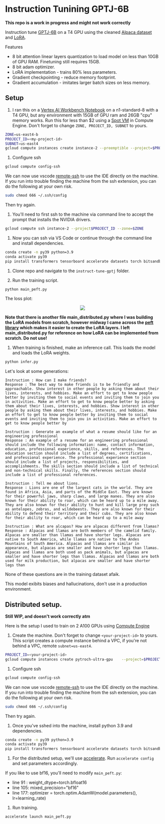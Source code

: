 # Instruction Tunining GPTJ-6B

**This repo is a work in progress and might not work correctly**

Instruction tune [GPTJ-6B](https://github.com/kingoflolz/mesh-transformer-jax) on a T4 GPU using the cleaned [Alpaca dataset](https://github.com/gururise/AlpacaDataCleaned) and [LoRA](https://arxiv.org/abs/2106.09685).

Features
- 8 bit attention linear layers quantization to load model on less than 10GB of GPU RAM. Finetuning still requires 15GB.
- 8 bit adam optimizer.
- LoRA implementation - trains 80% less parameters. 
- Gradient checkpointing - reduce memory footprint.
- Gradient accumulation - imitates larger batch sizes on less memory.

## Setup

1. I ran this on a [Vertex AI Workbench Notebook](https://cloud.google.com/vertex-ai-workbench) on a n1-standard-8 with a T4 GPU, but any environment with 15GB of GPU ram and 26GB "cpu" memory works. Run this for less than $2 using a [Spot VM](https://cloud.google.com/compute/docs/instances/spot) in Compute Engine. Don't forget to change `ZONE, PROJECT_ID, SUBNET` to yours.

  ```bash
  ZONE=us-east4-b
  PROJECT_ID=<my-project-id>
  SUBNET=us-east4
  gcloud compute instances create instance-2 --preemptible --project=$PROJECT_ID --zone=$ZONE --machine-type=n1-highmem-4 --network-interface=network-tier=PREMIUM,subnet=$SUBNET --maintenance-policy=TERMINATE --provisioning-model=SPOT --scopes=https://www.googleapis.com/auth/devstorage.read_only,https://www.googleapis.com/auth/logging.write,https://www.googleapis.com/auth/monitoring.write,https://www.googleapis.com/auth/servicecontrol,https://www.googleapis.com/auth/service.management.readonly,https://www.googleapis.com/auth/trace.append --accelerator=count=1,type=nvidia-tesla-t4 --tags=http-server,https-server --create-disk=auto-delete=yes,boot=yes,device-name=instance-1,image=projects/ml-images/global/images/c1-deeplearning-tf-2-6-cu110-v20230126-debian-10,mode=rw,size=200,type=projects/$PROJECT_ID/zones/$ZONE/diskTypes/pd-standard --no-shielded-secure-boot --shielded-vtpm --shielded-integrity-monitoring --reservation-affinity=any
  ```

  1. Configure ssh

  ```bash
  gcloud compute config-ssh
  ```

  We can now use vscode [remote-ssh](https://code.visualstudio.com/docs/remote/ssh-tutorial) to use the IDE directly on the machine. If you run into trouble finding the machine from the ssh extension, you can do the following at your own risk.

  ```bash
  sudo chmod 666 ~/.ssh/config
  ```

  Then try again.

1. You'll need to first ssh to the machine via command line to accept the prompt that installs the NVIDIA drivers.

  ```bash
  gcloud compute ssh instance-2 --project$PROJECT_ID --zone=$ZONE
  ```

1. Now you can ssh via VS Code or continue through the command line and install dependencies.

  ```bash
  conda create -n py39 python=3.9
  conda activate py39
  pip install transformers tensorboard accelerate datasets torch bitsandbytes git+https://github.com/huggingface/peft.git
  ```

1. Clone repo and navigate to the `instruct-tune-gptj` folder.

1. Run the training script.

  ```bash
  python main_peft.py
  ```

The loss plot:

<center>
    <image src="./images/loss_graph.png">
</center>

  **Note that there is another file main_distributed.py where I was building the LoRA models from scratch, however midway I came across the [peft library](https://github.com/huggingface/peft) which makes it easier to create the LoRA layers. I left main_distributed.py for reference on how LoRA can be implemented from scratch. Do not use!**

1. When training is finished, make an inference call. This loads the model and loads the LoRA weights.

  ```bash
  python infer.py
  ```

  Let's look at some generations:

  ```text
  Instruction : How can I make friends?
  Response : The best way to make friends is to be friendly and approachable. Show interest in other people by asking them about their lives, interests, and hobbies. Make an effort to get to know people better by inviting them to social events and inviting them to join you in activities. Make an effort to get to know people better by asking them about their lives, interests, and hobbies. Show interest in other people by asking them about their lives, interests, and hobbies. Make an effort to get to know people better by inviting them to social events and inviting them to join you in activities. Make an effort to get to know people better by
  ```

  ```text
  Instruction : Generate an example of what a resume should like for an engineering professional
  Response : An example of a resume for an engineering professional should include the following information: name, contact information, education, professional experience, skills, and references. The education section should include a list of degrees, certifications, and professional experience. The professional experience section should include a list of projects, responsibilities, and accomplishments. The skills section should include a list of technical and non-technical skills. Finally, the references section should include a list of professional references.
  ```

  ```text
  Instruction : Tell me about lions.
  Response : Lions are one of the largest cats in the world. They are found in Africa, Asia, and parts of the Middle East. They are known for their powerful jaws, sharp claws, and large manes. They are also known for their ability to roar, which can be heard up to a mile away. They are also known for their ability to hunt and kill large prey such as antelopes, zebras, and wildebeests. They are also known for their ability to defend their territory and their cubs. They are also known for their ability to roar, which can be heard up to a mile away
  ```

  ```text
  Instruction : What are alcapas? How are alpacas different from llamas?
  Response : Alpacas and llamas are both members of the camelid family. Alpacas are smaller than llamas and have shorter legs. Alpacas are native to South America, while llamas are native to the Andes Mountains of South America. Alpacas and llamas are similar in appearance, but alpacas are smaller and have shorter legs than llamas. Alpacas and llamas are both used as pack animals, but alpacas are smaller and have shorter legs than llamas. Alpacas and llamas are both used for milk production, but alpacas are smaller and have shorter legs than
  ```

  None of these questions are in the training dataset afaik.

  This model exibits biases and hallucinations, don't use in a production environment.

## Distributed setup.

**Still WIP, and doesn't work correctly atm**

Here is the setup I used to train on 2 A100 GPUs using [Compute Engine](https://cloud.google.com/compute)

1. Create the machine. Don't forget to change `<your-project-id>` to yours. This script creates a compute instance behind a VPC, if you're not behind a VPC, remote `subnet=us-east4`.

  ```bash
  PROJECT_ID=<your-project-id>
  gcloud compute instances create pytroch-ultra-gpu    --project=$PROJECT_ID    --zone=us-east4-c    --machine-type=a2-ultragpu-2g   --network-interface=network-tier=PREMIUM,subnet=us-east4    --metadata=enable-oslogin=true    --maintenance-policy=TERMINATE    --provisioning-model=STANDARD    --scopes=https://www.googleapis.com/auth/cloud-platform    --accelerator=count=2,type=nvidia-a100-80gb    --tags=http-server,https-server    --create-disk=auto-delete=yes,boot=yes,device-name=pytroch-ultra-gpu,image=projects/ml-images/global/images/c2-deeplearning-pytorch-1-12-cu113-v20220928-debian-10,mode=rw,size=500,type=projects/$PROJECT_ID/zones/us-east4-c/diskTypes/pd-ssd    --no-shielded-secure-boot    --shielded-vtpm    --shielded-integrity-monitoring    --reservation-affinity=any
  ```

1. Configure ssh

  ```bash
  gcloud compute config-ssh
  ```

  We can now use vscode [remote-ssh](https://code.visualstudio.com/docs/remote/ssh-tutorial) to use the IDE directly on the machine. If you run into trouble finding the machine from the ssh extension, you can do the following at your own risk.

  ```bash
  sudo chmod 666 ~/.ssh/config
  ```

  Then try again.

1. Once you've sshed into the machine, install python 3.9 and dependencies.

  ```bash
  conda create -n py39 python=3.9
  conda activate py39
  pip install transformers tensorboard accelerate datasets torch bitsandbytes git+https://github.com/huggingface/peft.git
  ```

1. For the distributed setup, we'll use [accelerate](https://github.com/huggingface/accelerate). Run `accelerate config` and set parameters accordingly.

  If you like to use bf16, you'll need to modify `main_peft.py`:

  - line 91 : weight_dtype=torch.bfloat16
  - line 105: mixed_precision="bf16"
  - line 177: optimizer = torch.optim.AdamW(model.parameters(), lr=learning_rate)

1. Run training.

  ```bash
  accelerate launch main_peft.py
  ```